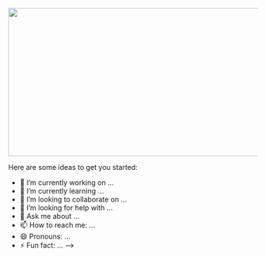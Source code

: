 
<p align="center">
  <img src = "https://media.giphy.com/media/D0YUvkxalFtzuWWjc0/giphy.gif" width="700" height="300">
</p>



Here are some ideas to get you started:

- 🔭 I’m currently working on ...
- 🌱 I’m currently learning ...
- 👯 I’m looking to collaborate on ...
- 🤔 I’m looking for help with ...
- 💬 Ask me about ...
- 📫 How to reach me: ...
- 😄 Pronouns: ...
- ⚡ Fun fact: ...
-->
